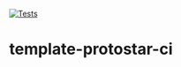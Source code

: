 [![Tests](https://github.com/dpinones/template-protostar-ci/actions/workflows/tests.yml/badge.svg)](https://github.com/dpinones/template-protostar-ci/actions/workflows/tests.yml)
# template-protostar-ci